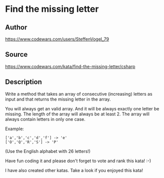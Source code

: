 # Find the missing letter

## Author
https://www.codewars.com/users/SteffenVogel_79

## Source
https://www.codewars.com/kata/find-the-missing-letter/csharp

## Description

Write a method that takes an array of consecutive (increasing) letters as input and that returns the missing letter in the array.

You will always get an valid array. And it will be always exactly one letter be missing. The length of the array will always be at least 2.
The array will always contain letters in only one case.

Example:

```
['a','b','c','d','f'] -> 'e'
['O','Q','R','S'] -> 'P'
```
(Use the English alphabet with 26 letters!)

Have fun coding it and please don't forget to vote and rank this kata! :-)

I have also created other katas. Take a look if you enjoyed this kata!